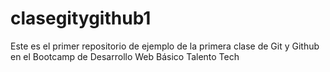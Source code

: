 # clasegitygithub1
Este es el primer repositorio de ejemplo de la primera clase de Git y Github en el Bootcamp de Desarrollo Web Básico Talento Tech
